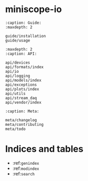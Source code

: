 # miniscope-io

```{toctree}
:caption: Guide:
:maxdepth: 2

guide/installation
guide/usage
```

```{toctree}
:maxdepth: 2
:caption: API:

api/devices
api/formats/index
api/io
api/logging
api/models/index
api/exceptions
api/plots/index
api/utils
api/stream_daq
api/vendor/index
```

```{toctree}
:caption: Meta:

meta/changelog
meta/contributing
meta/todo
```
 

Indices and tables
==================

* :ref:`genindex`
* :ref:`modindex`
* :ref:`search`
